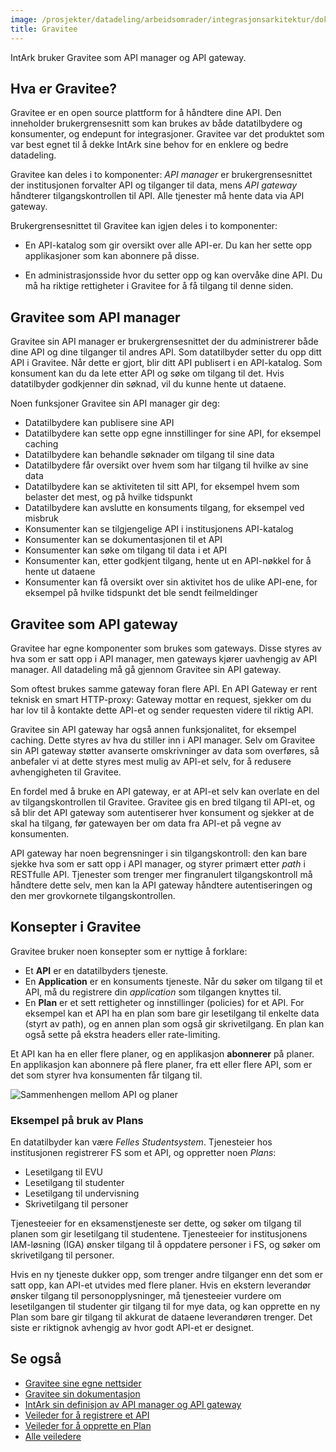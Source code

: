 ```yaml
---
image: /prosjekter/datadeling/arbeidsomrader/integrasjonsarkitektur/dokumentasjon/img/gravitee-logo.png
title: Gravitee
---
```


IntArk bruker Gravitee som API manager og API gateway.

## Hva er Gravitee?

Gravitee er en open source plattform for å håndtere dine API. Den inneholder
brukergrensesnitt som kan brukes av både datatilbydere og konsumenter, og
endepunt for integrasjoner. Gravitee var det produktet som var best egnet til å
dekke IntArk sine behov for en enklere og bedre datadeling.

Gravitee kan deles i to komponenter: *API manager* er brukergrensesnittet der
institusjonen forvalter API og tilganger til data, mens *API gateway* håndterer
tilgangskontrollen til API. Alle tjenester må hente data via API gateway.

Brukergrensesnittet til Gravitee kan igjen deles i to komponenter:

- En API-katalog som gir oversikt over alle API-er. Du kan her sette opp
applikasjoner som kan abonnere på disse.

- En administrasjonsside hvor du setter opp og kan overvåke dine API. Du må ha
riktige rettigheter i Gravitee for å få tilgang til denne siden.


## Gravitee som API manager

Gravitee sin API manager er brukergrensesnittet der du administrerer både dine
API og dine tilganger til andres API. Som datatilbyder setter du opp ditt API i
Gravitee. Når dette er gjort, blir ditt API publisert i en API-katalog. Som
konsument kan du da lete etter API og søke om tilgang til det. Hvis
datatilbyder godkjenner din søknad, vil du kunne hente ut dataene.

Noen funksjoner Gravitee sin API manager gir deg:

* Datatilbydere kan publisere sine API
* Datatilbydere kan sette opp egne innstillinger for sine API, for eksempel
caching
* Datatilbydere kan behandle søknader om tilgang til sine data
* Datatilbydere får oversikt over hvem som har tilgang til hvilke av sine data
* Datatilbydere kan se aktiviteten til sitt API, for eksempel hvem som belaster
det mest, og på hvilke tidspunkt
* Datatilbydere kan avslutte en konsuments tilgang, for eksempel ved misbruk
* Konsumenter kan se tilgjengelige API i institusjonens API-katalog
* Konsumenter kan se dokumentasjonen til et API
* Konsumenter kan søke om tilgang til data i et API
* Konsumenter kan, etter godkjent tilgang, hente ut en API-nøkkel for å hente
ut dataene
* Konsumenter kan få oversikt over sin aktivitet hos de ulike API-ene, for
eksempel på hvilke tidspunkt det ble sendt feilmeldinger


## Gravitee som API gateway

Gravitee har egne komponenter som brukes som gateways. Disse styres av hva som
er satt opp i API manager, men gateways kjører uavhengig av API manager. All
datadeling må gå gjennom Gravitee sin API gateway.

Som oftest brukes samme gateway foran flere API. En API Gateway er rent teknisk
en smart HTTP-proxy: Gateway mottar en request, sjekker om du har lov til å
kontakte dette API-et og sender requesten videre til riktig API.

Gravitee sin API gateway har også annen funksjonalitet, for eksempel caching.
Dette styres av hva du stiller inn i API manager. Selv om Gravitee sin API
gateway støtter avanserte omskrivninger av data som overføres, så anbefaler vi
at dette styres mest mulig av API-et selv, for å redusere avhengigheten til
Gravitee.

En fordel med å bruke en API gateway, er at API-et selv kan overlate en del av
tilgangskontrollen til Gravitee. Gravitee gis en bred tilgang til API-et, og så
blir det API gateway som autentiserer hver konsument og sjekker at de skal ha
tilgang, før gatewayen ber om data fra API-et på vegne av konsumenten.

API gateway har noen begrensninger i sin tilgangskontroll: den kan bare sjekke
hva som er satt opp i API manager, og styrer primært etter *path* i RESTfulle
API. Tjenester som trenger mer fingranulert tilgangskontroll må håndtere dette
selv, men kan la API gateway håndtere autentiseringen og den mer grovkornete
tilgangskontrollen.


## Konsepter i Gravitee

Gravitee bruker noen konsepter som er nyttige å forklare: 

* Et **API** er en datatilbyders tjeneste.
* En **Application** er en konsuments tjeneste. Når du søker om tilgang til et
API, må du registrere din *application* som tilgangen knyttes til.
* En **Plan** er et sett rettigheter og innstillinger (policies) for et API.
For eksempel kan et API ha en plan som bare gir lesetilgang til enkelte data
(styrt av path), og en annen plan som også gir skrivetilgang. En plan kan også
sette på ekstra headers eller rate-limiting.

Et API kan ha en eller flere planer, og en applikasjon **abonnerer** på planer.
En applikasjon kan abonnere på flere planer, fra ett eller flere API, som er
det som styrer hva konsumenten får tilgang til.

![Sammenhengen mellom API og planer](/datadeling/img/planer-og-api.png)

### Eksempel på bruk av Plans

En datatilbyder kan være *Felles Studentsystem*. Tjenesteier hos institusjonen
registrerer FS som et API, og oppretter noen *Plans*:

- Lesetilgang til EVU
- Lesetilgang til studenter
- Lesetilgang til undervisning
- Skrivetilgang til personer

Tjenesteeier for en eksamenstjeneste ser dette, og søker om tilgang til planen
som gir lesetilgang til studentene. Tjenesteeier for institusjonens IAM-løsning
(IGA) ønsker tilgang til å oppdatere personer i FS, og søker om skrivetilgang
til personer.

Hvis en ny tjeneste dukker opp, som trenger andre tilganger enn det som er satt
opp, kan API-et utvides med flere planer. Hvis en ekstern leverandør ønsker
tilgang til personopplysninger, må tjenesteeier vurdere om lesetilgangen til
studenter gir tilgang til for mye data, og kan opprette en ny Plan som bare gir
tilgang til akkurat de dataene leverandøren trenger. Det siste er riktignok
avhengig av hvor godt API-et er designet.


## Se også

* [Gravitee sine egne nettsider](https://www.gravitee.io/)
* [Gravitee sin dokumentasjon](https://docs.gravitee.io/)
* [IntArk sin definisjon av API manager og API
gateway](/docs/datadeling/om/komponenter)
* [Veileder for å registrere et
API](/docs/datadeling/veiledere/api-manager/api-manager-registrere-enkelt-api)
* [Veileder for å opprette en
Plan](/docs/datadeling/veiledere/api-manager/opprette-plan)
* [Alle veiledere](/docs/datadeling/veiledere/)
